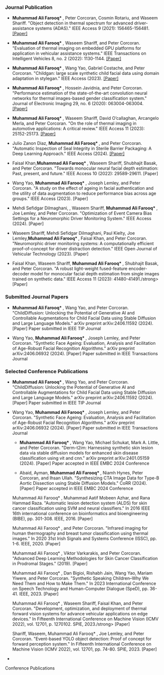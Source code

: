 ### Journal Publication
  
- <strong>Muhammad Ali Farooq* </strong>, Peter Corcoran, Cosmin Rotariu, and Waseem Shariff. "Object detection in thermal spectrum for advanced driver-assistance systems (ADAS)." IEEE Access 9 (2021): 156465-156481.</strong> [[Paper]](https://ieeexplore.ieee.org/abstract/document/9618926)

- <strong>Muhammad Ali Farooq* </strong>, Waseem Shariff, and Peter Corcoran. "Evaluation of thermal imaging on embedded GPU platforms for application in vehicular assistance systems." IEEE Transactions on Intelligent Vehicles 8, no. 2 (2022): 1130-1144.</strong> [[Paper]](https://ieeexplore.ieee.org/abstract/document/9732195)

- <strong>Muhammad Ali Farooq* </strong>, Wang Yao, Gabriel Costache, and Peter Corcoran. "Childgan: large scale synthetic child facial data using domain adaptation in stylegan." IEEE Access (2023).</strong> [[Paper]](https://ieeexplore.ieee.org/abstract/document/10268402)

- <strong>Muhammad Ali Farooq* </strong>, Hossein Javidnia, and Peter Corcoran. "Performance estimation of the state-of-the-art convolution neural networks for thermal images-based gender classification system." Journal of Electronic Imaging 29, no. 6 (2020): 063004-063004.</strong> [[Paper]](https://www.spiedigitallibrary.org/journals/journal-of-electronic-imaging/volume-29/issue-6/063004/Performance-estimation-of-the-state-of-the-art-convolution-neural/10.1117/1.JEI.29.6.063004.full)

- <strong>Muhammad Ali Farooq* </strong>, Waseem Shariff, David O’callaghan, Arcangelo Merla, and Peter Corcoran. "On the role of thermal imaging in automotive applications: A critical review." IEEE Access 11 (2023): 25152-25173.</strong> [[Paper]](https://ieeexplore.ieee.org/abstract/document/10064306)

- Julio Zanon Diaz, <strong>Muhammad Ali Farooq* </strong>, and Peter Corcoran. "Automatic Inspection of Seal Integrity in Sterile Barrier Packaging: A Deep Learning Approach." IEEE Access (2024).</strong> [[Paper]](https://ieeexplore.ieee.org/abstract/document/10378691)

- Faisal Khan,<strong>Muhammad Ali Farooq* </strong>, Waseem Shariff, Shubhajit Basak, and Peter Corcoran. "Towards monocular neural facial depth estimation: Past, present, and future." IEEE Access 10 (2022): 29589-29611. [Paper]

- Wang Yao, <strong>Muhammad Ali Farooq* </strong>, Joseph Lemley, and Peter Corcoran. "A study on the effect of ageing in facial authentication and the utility of data augmentation to reduce performance bias across age groups." IEEE Access (2023). [Paper]

- Mehdi Sefidgar Dilmaghani, , Waseem Shariff, <strong>Muhammad Ali Farooq* </strong>, Joe Lemley, and Peter Corcoran. "Optimization of Event Camera Bias Settings for a Neuromorphic Driver Monitoring System." IEEE Access (2024). [Paper]

- Waseem Shariff, Mehdi Sefidgar Dilmaghani, Paul Kielty, Joe Lemley,<strong>Muhammad Ali Farooq* </strong>, Faisal Khan, and Peter Corcoran. "Neuromorphic driver monitoring systems: A computationally efficient proof-of-concept for driver distraction detection." IEEE Open Journal of Vehicular Technology (2023). [Paper]

- Faisal Khan, Waseem Shariff, <strong>Muhammad Ali Farooq* </strong>, Shubhajit Basak, and Peter Corcoran. "A robust light-weight fused-feature encoder-decoder model for monocular facial depth estimation from single images trained on synthetic data." IEEE Access 11 (2023): 41480-41491./strong> [Paper]

### Submitted Journal Papers

  - <strong>Muhammad Ali Farooq* </strong>, Wang Yao, and Peter Corcoran. "ChildDiffusion: Unlocking the Potential of Generative AI and Controllable Augmentations for Child Facial Data using Stable Diffusion and Large Language Models." arXiv preprint arXiv:2406.11592 (2024). [Paper] Paper submitted in IEEE TIP Journal
  
  - Wang Yao, <strong>Muhammad Ali Farooq* </strong>, Joseph Lemley, and Peter Corcoran. "Synthetic Face Ageing: Evaluation, Analysis and Facilitation of Age-Robust Facial Recognition Algorithms." arXiv preprint arXiv:2406.06932 (2024). [Paper] Paper submitted in IEEE Transactions Journal

### Selected Conference Publications

  - <strong>Muhammad Ali Farooq* </strong>, Wang Yao, and Peter Corcoran. "ChildDiffusion: Unlocking the Potential of Generative AI and Controllable Augmentations for Child Facial Data using Stable Diffusion and Large Language Models." arXiv preprint arXiv:2406.11592 (2024). [Paper] Paper submitted in IEEE TIP Journal
  
  - Wang Yao, <strong>Muhammad Ali Farooq* </strong>, Joseph Lemley, and Peter Corcoran. "Synthetic Face Ageing: Evaluation, Analysis and Facilitation of Age-Robust Facial Recognition Algorithms." arXiv preprint arXiv:2406.06932 (2024). [Paper] Paper submitted in IEEE Transactions Journal

    - <strong>Muhammad Ali Farooq* </strong>, Wang Yao, Michael Schukat, Mark A. Little, and Peter Corcoran. "Derm-t2im: Harnessing synthetic skin lesion data via stable diffusion models for enhanced skin disease classification using vit and cnn." arXiv preprint arXiv:2401.05159 (2024). [Paper] Paper accepted in IEEE EMBC 2024 Conference

     - Abaid, Ayman, <strong>Muhammad Ali Farooq* </strong> , Niamh Hynes, Peter Corcoran, and Ihsan Ullah. "Synthesizing CTA Image Data for Type-B Aortic Dissection using Stable Diffusion Models." CoRR (2024). [Paper] Paper accepted in IEEE EMBC 2024 Conference

    Muhammad Ali Farooq* , Muhammad Aatif Mobeen Azhar, and Rana Hammad Raza. "Automatic lesion detection system (ALDS) for skin cancer classification using SVM and neural classifiers." In 2016 IEEE 16th international conference on bioinformatics and bioengineering (BIBE), pp. 301-308. IEEE, 2016. [Paper]

    Muhammad Ali Farooq* , and Peter Corcoran. "Infrared imaging for human thermography and breast tumor classification using thermal images." In 2020 31st Irish Signals and Systems Conference (ISSC), pp. 1-6. IEEE, 2020. [Paper]

    Muhammad Ali Farooq* , Viktor Varkarakis, and Peter Corcoran. "Advanced Deep Learning Methodologies for Skin Cancer Classification in Prodromal Stages." (2019). [Paper]

    Muhammad Ali Farooq* , Dan Bigioi, Rishabh Jain, Wang Yao, Mariam Yiwere, and Peter Corcoran. "Synthetic Speaking Children–Why We Need Them and How to Make Them." In 2023 International Conference on Speech Technology and Human-Computer Dialogue (SpeD), pp. 36-41. IEEE, 2023. [Paper]

    Muhammad Ali Farooq* , Waseem Shariff, Faisal Khan, and Peter Corcoran. "Development, optimization, and deployment of thermal forward vision systems for advance vehicular applications on edge devices." In Fifteenth International Conference on Machine Vision (ICMV 2022), vol. 12701, p. 1270102. SPIE, 2023./strong> [Paper]

    Shariff, Waseem, Muhammad Ali Farooq* , Joe Lemley, and Peter Corcoran. "Event-based YOLO object detection: Proof of concept for forward perception system." In Fifteenth International Conference on Machine Vision (ICMV 2022), vol. 12701, pp. 74-80. SPIE, 2023. [Paper]


- 



Conference Publications 

